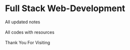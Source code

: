 # Full Stack Web-Development

All updated notes <br>
<br>
All codes with resources <br>
<br>
Thank You For Visiting